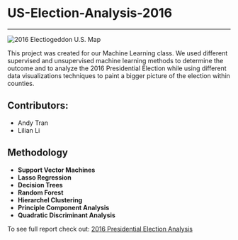 # US-Election-Analysis-2016

---------

![2016 Electiogeddon U.S. Map](https://i.gyazo.com/3daeb2ac54af052e745378a58f20f7e7.png)


This project was created for our Machine Learning class. We used different supervised and unsupervised machine learning methods to determine the outcome and to analyze the 2016 Presidential Election while using different data visualizations techniques to paint a bigger picture of the election within counties.

## Contributors:
- Andy Tran
- Lilian Li

## Methodology
- **Support Vector Machines**
- **Lasso Regression**
- **Decision Trees**
- **Random Forest**
- **Hierarchel Clustering**
- **Principle Component Analysis**
- **Quadratic Discriminant Analysis**


To see full report check out: [2016 Presidential Election Analysis](https://raw.githack.com/andy139/US-Election-2016-Analysis/master/election_analysis_2016.html)
